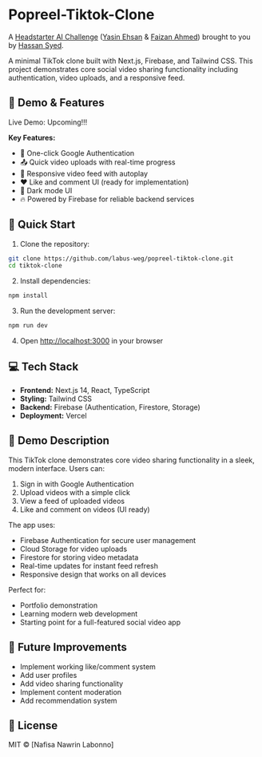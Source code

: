 # Popreel-Tiktok-Clone
A [Headstarter AI Challenge](https://headstarter.co/)  ([Yasin Ehsan](https://www.linkedin.com/in/yasinehsan/) &  [Faizan Ahmed](https://www.linkedin.com/in/faizancodes)) brought to you by [Hassan Syed](https://www.linkedin.com/in/hassan-syed-b166a9171).

A minimal TikTok clone built with Next.js, Firebase, and Tailwind CSS. This project demonstrates core social video sharing functionality including authentication, video uploads, and a responsive feed.

## 🎥 Demo & Features

Live Demo: Upcoming!!!

**Key Features:**
- 🎯 One-click Google Authentication
- 📤 Quick video uploads with real-time progress
- 📱 Responsive video feed with autoplay
- ❤️ Like and comment UI (ready for implementation)
- 🌙 Dark mode UI
- 🔥 Powered by Firebase for reliable backend services

## 🚀 Quick Start

1. Clone the repository:
```bash
git clone https://github.com/labus-weg/popreel-tiktok-clone.git
cd tiktok-clone
```

2. Install dependencies:
```bash
npm install
```

3. Run the development server:
```bash
npm run dev
```

4. Open [http://localhost:3000](http://localhost:3000) in your browser

## 💻 Tech Stack

- **Frontend:** Next.js 14, React, TypeScript
- **Styling:** Tailwind CSS
- **Backend:** Firebase (Authentication, Firestore, Storage)
- **Deployment:** Vercel

## 📝 Demo Description

This TikTok clone demonstrates core video sharing functionality in a sleek, modern interface. Users can:

1. Sign in with Google Authentication
2. Upload videos with a simple click
3. View a feed of uploaded videos
4. Like and comment on videos (UI ready)

The app uses:
- Firebase Authentication for secure user management
- Cloud Storage for video uploads
- Firestore for storing video metadata
- Real-time updates for instant feed refresh
- Responsive design that works on all devices

Perfect for:
- Portfolio demonstration
- Learning modern web development
- Starting point for a full-featured social video app

## 🔮 Future Improvements

- Implement working like/comment system
- Add user profiles
- Add video sharing functionality
- Implement content moderation
- Add recommendation system

## 📄 License

MIT © [Nafisa Nawrin Labonno]
